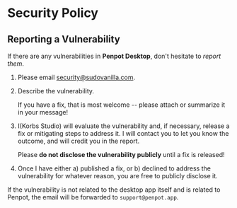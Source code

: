 # Security Policy
## Reporting a Vulnerability
If there are any vulnerabilities in **Penpot Desktop**, don't hesitate to _report them_.

1. Please email [security@sudovanilla.com](mailto:security@sudovanilla.com).
2. Describe the vulnerability.

   If you have a fix, that is most welcome -- please attach or summarize it in your message!

3. I(Korbs Studio) will evaluate the vulnerability and, if necessary, release a fix or mitigating steps to address it. I will contact you to let you know the outcome, and will credit you in the report.

   Please **do not disclose the vulnerability publicly** until a fix is released!

4. Once I have either a) published a fix, or b) declined to address the vulnerability for whatever reason, you are free to publicly disclose it.

If the vulnerability is not related to the desktop app itself and is related to Penpot, the email will be forwarded to `support@penpot.app`.
